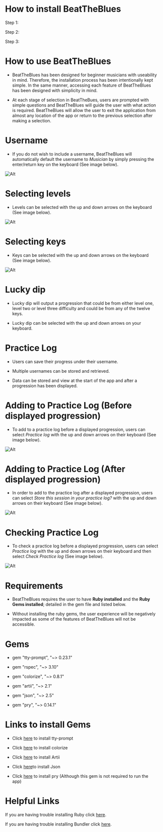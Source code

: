 # How to install BeatTheBlues

Step 1: 

Step 2:

Step 3: 


# How to use BeatTheBlues

- BeatTheBlues has been designed for beginner musicians with useability in mind. Therefore, the installation process has been intentionally kept simple. In the same manner, accessing each feature of BeatTheBlues has been designed with simplicity in mind. 

- At each stage of selection in BeatTheBues, users are prompted with simple questions and BeatTheBlues will guide the user with what action is required. 
BeatTheBlues will allow the user to exit the application from almost any location of the app or return to the previous selection after making a selection. 


# Username

- If you do not wish to include a username, BeatTheBlues will automatically default the username to *Musician* by simply pressing the enter/return key on the keyboard (See image below).


![Alt](../docs/app_screenshots/beat_the_blues_username.png)





# Selecting levels 


- Levels can be selected with the up and down arrows on the keyboard (See image below).


![Alt](../docs/app_screenshots/beattheblues_challenge_selection.png)

# Selecting keys

- Keys can be selected with the up and down arrows on the keyboard (See image below).

![Alt](../docs/app_screenshots/beattheblues_key_selection.png)

# Lucky dip

- Lucky dip will output a progression that could be from either level one, level two or level three 
difficulty and could be from any of the twelve keys.

- Lucky dip can be selected with the up and down arrows on your keyboard.


# Practice Log

- Users can save their progress under their username.

- Multiple usernames can be stored and retrieved.

- Data can be stored and view at the start of the app and after a progression has been displayed.

# Adding to Practice Log (Before displayed progression)

- To add to a practice log before a displayed progression, users can select *Practice log* with the up and down arrows on their keyboard (See image below).


![Alt](../docs/app_screenshots/beat_the_blues_practice_log.png)

# Adding to Practice Log (After displayed progression)

- In order to add to the practice log after a displayed progression, users can select *Store this session in your practice log?* with the up and down arrows on their keyboard (See image below).

![Alt](../docs/app_screenshots/beat_the_blues_add_to_practice_log_two.png)



# Checking Practice Log

- To check a practice log before a displayed progression, users can select *Practice log* with the up and down arrows on their keyboard and then select *Check Practice log* (See image below).

![Alt](../docs/app_screenshots/beat_the_blues_check_practice_log.png)


# Requirements

- BeatTheBlues requires the user to have **Ruby installed** and the **Ruby Gems installed**; detailed in the gem file and listed below. 

- Without installing the ruby gems, the user experience will be negatively impacted as some of the features of BeatTheBlues will not be accessible.


# Gems

- gem "tty-prompt", "~> 0.23.1" 

- gem "rspec", "~> 3.10"

- gem "colorize", "~> 0.8.1"

- gem "artii", "~> 2.1"

- gem "json", "~> 2.5"

- gem "pry", "~> 0.14.1"


# Links to install Gems

- Click [here](https://rubygems.org/gems/tty-prompt) to install tty-prompt

- Click [here](https://rubygems.org/gems/colorize) to install colorize

- Click [here](https://rubygems.org/search?query=artii) to install Artii

- Click [here](https://rubygems.org/gems/json)to install Json

- Click [here](https://rubygems.org/search?query=pry) to install pry (Although this gem is not required to run the app)

# Helpful Links

If you are having trouble installing Ruby click [here](https://www.ruby-lang.org/en/documentation/installation/).

If you are having trouble installing Bundler click [here](https://help.dreamhost.com/hc/en-us/articles/115001070131-Using-Bundler-to-install-Ruby-gems).


